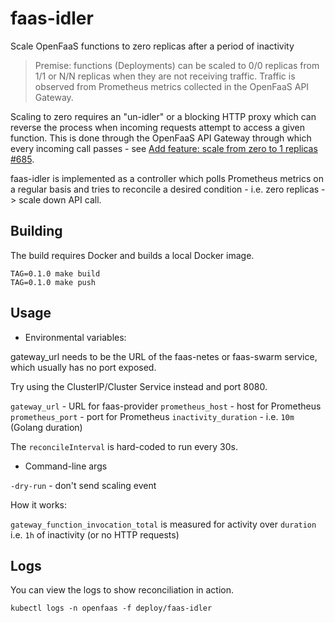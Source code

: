 # faas-idler

Scale OpenFaaS functions to zero replicas after a period of inactivity

> Premise: functions (Deployments) can be scaled to 0/0 replicas from 1/1 or N/N replicas when they are not receiving traffic. Traffic is observed from Prometheus metrics collected in the OpenFaaS API Gateway.

Scaling to zero requires an "un-idler" or a blocking HTTP proxy which can reverse the process when incoming requests attempt to access a given function. This is done through the OpenFaaS API Gateway through which every incoming call passes - see [Add feature: scale from zero to 1 replicas #685](https://github.com/openfaas/faas/pull/685).

faas-idler is implemented as a controller which polls Prometheus metrics on a regular basis and tries to reconcile a desired condition - i.e. zero replicas -> scale down API call.

## Building

The build requires Docker and builds a local Docker image.

```
TAG=0.1.0 make build
TAG=0.1.0 make push
```

## Usage

* Environmental variables:

gateway_url needs to be the URL of the faas-netes or faas-swarm service, which usually has no port exposed.

Try using the ClusterIP/Cluster Service instead and port 8080.

`gateway_url` - URL for faas-provider
`prometheus_host` - host for Prometheus
`prometheus_port` - port for Prometheus
`inactivity_duration` - i.e. `10m` (Golang duration)

The `reconcileInterval` is hard-coded to run every 30s.

* Command-line args

`-dry-run` - don't send scaling event 

How it works:

`gateway_function_invocation_total` is measured for activity over `duration` i.e. `1h` of inactivity (or no HTTP requests)

## Logs

You can view the logs to show reconciliation in action.

```
kubectl logs -n openfaas -f deploy/faas-idler
```

